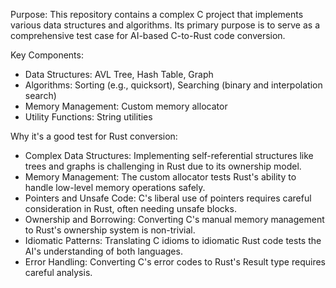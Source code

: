 Purpose:
This repository contains a complex C project that implements various data structures and algorithms. Its primary purpose is to serve as a comprehensive test case for AI-based C-to-Rust code conversion.

Key Components:

 - Data Structures: AVL Tree, Hash Table, Graph
 - Algorithms: Sorting (e.g., quicksort), Searching (binary and interpolation search)
 - Memory Management: Custom memory allocator
 - Utility Functions: String utilities

Why it's a good test for Rust conversion:

 - Complex Data Structures: Implementing self-referential structures like trees and graphs is challenging in Rust due to its ownership model.
 - Memory Management: The custom allocator tests Rust's ability to handle low-level memory operations safely.
 - Pointers and Unsafe Code: C's liberal use of pointers requires careful consideration in Rust, often needing unsafe blocks.
 - Ownership and Borrowing: Converting C's manual memory management to Rust's ownership system is non-trivial.
 - Idiomatic Patterns: Translating C idioms to idiomatic Rust code tests the AI's understanding of both languages.
 - Error Handling: Converting C's error codes to Rust's Result type requires careful analysis.

